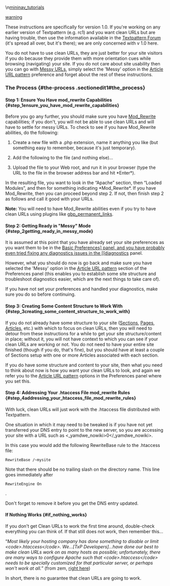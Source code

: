 \\n[mininav_tutorials](/home/www/zendstudio/dokuwiki/bin/lib/exe/fetch.php?id=&media=mininav_tutorials)

[warning](/home/www/zendstudio/dokuwiki/bin/lib/exe/fetch.php?id=&media=warning)

These instructions are specifically for version 1.0. If you're working
on any earlier version of Textpattern (e.g. rc1) and you want clean URLs
but are having trouble, then use the information available in the
[Textpattern Forum](http://forum.textpattern.com) (it's spread all over,
but it's there); we are only concerned with v 1.0 here.

You do not have to use clean URLs, they are just better for your site
visitors if you do because they provide them with more orientation cues
while browsing (navigating) your site. If you do not care about site
usability then you can go with [Messy
URLs](/home/www/zendstudio/dokuwiki/bin/doku.php?id=glossary#messy_urls),
simply select the 'Messy' option in the [Article URL pattern](http://docs.textpattern.io/administration/preferences-panel#article-url-pattern) preference and forget about the rest of these instructions.

### The Process {#the-process .sectionedit1#the_process}

#### Step 1: Ensure You Have mod_rewrite Capabilities {#step_1ensure_you_have_mod_rewrite_capabilities}

Before you go any further, you should make sure you have
[Mod_Rewrite](/home/www/zendstudio/dokuwiki/bin/doku.php?id=glossary#mod_rewrite)
capabilities; if you don't, you will not be able to use clean URLs and
will have to settle for messy URLs. To check to see if you have
Mod_Rewrite abilities, do the following:

<ol>
<li>
Create a new file with a .php extension, name it anything you like (but
something easy to remember, because it's just temporary).

</li>
<li>
<p>
Add the following to the file (and nothing else)...

</p>
    <?php phpinfo(); ?>

</li>
<li>
Upload the file to your Web root, and run it in your browser (type the
URL to the file in the browser address bar and hit *Enter*).

</li>
</ol>
In the resulting file, you want to look in the “Apache” section, then
“Loaded Modules”, and then for something indicating *Mod_Rewrite*. If
you have Mod_Rewrite, then you can proceed beyond step 2. If not, then
finish step 2 as follows and call it good with your URLs.

**Note:** You will need to have Mod_Rewrite abilities even if you try
to have clean URLs using plugins like
[gbp_permanent_links](http://forum.textpattern.com/viewtopic.php?id=18918).

#### Step 2: Getting Ready in "Messy&quot; Mode {#step_2getting_ready_in_messy_mode}

It is assumed at this point that you have already set your site
preferences as you want them to be in the [Basic Preferences\] panel,
and you have probably even tried fixing any diagnostics issues in the
\[\[diagnostics](/home/www/zendstudio/dokuwiki/bin/doku.php?id=basic_preferences_panel_and_you_have_probably_even_tried_fixing_any_diagnostics_issues_in_the_diagnostics)
panel.

However, what you should do now is go back and make sure you have selected the 'Messy' option in the [Article URL pattern](http://docs.textpattern.io/administration/preferences-panel#article-url-pattern) section of the Preferences panel (this enables you to establish some site structure and troubleshoot diagnostics easier, which are the next things to take care of).

If you have not set your preferences and handled your diagnostics, make
sure you do so before continuing.

#### Step 3: Creating Some Content Structure to Work With {#step_3creating_some_content_structure_to_work_with}

If you do not already have some structure to your site
([Sections](/home/www/zendstudio/dokuwiki/bin/doku.php?id=glossary#sections),
[Pages](/home/www/zendstudio/dokuwiki/bin/doku.php?id=glossary#pages),
[Articles](/home/www/zendstudio/dokuwiki/bin/doku.php?id=glossary#articles),
etc.) with which to focus on clean URLs, then you will need to detour
from these instructions for a while to get your site structure/content
in place; without it, you will not have context to which you can see if
your clean URLs are working or not. You do not need to have your entire
site finished (though if you do, that's fine), but you should have at
least a couple of Sections setup with one or more Articles associated
with each section.

If you do have some structure and content to your site, then what you need to think about now is how you want your clean URLs to look, and again we refer you to the [Article URL pattern](http://docs.textpattern.io/administration/preferences-panel#article-url-pattern) options in the Preferences panel where you set this.

#### Step 4: Addressing Your .htaccess File mod_rewrite Rules {#step_4addressing_your_htaccess_file_mod_rewrite_rules}

With luck, clean URLs will just work with the .htaccess file distributed
with Textpattern.

One situation in which it may need to be tweaked is if you have not yet
transferred your DNS entry to point to the new server, so you are
accessing your site with a URL such as
&lt;_yamdwe_nowiki&gt;0&lt;/_yamdwe_nowiki&gt;.

In this case you would add the following RewriteBase rule to the
.htaccess file:

    RewriteBase /~mysite

Note that there should be no trailing slash on the directory name. This
line goes immediately after

    RewriteEngine On

.

Don't forget to remove it before you get the DNS entry updated.

#### If Nothing Works {#if_nothing_works}

If you don't get Clean URLs to work the first time around, double-check
everything you can think of. If that still does not work, then remember
this...

“*Most likely your hosting company has done something to disable or
limit &lt;code&gt;.htaccess&lt;/code&gt;. We...\[TxP Developers\]...have
done our best to make clean URLs work on as many hosts as possible;
unfortunately, there are many ways to configure Apache such that
&lt;code&gt;.htaccess&lt;/code&gt; needs to be specially customized for
that particular server, or perhaps won't work at all.*” (from zem,
[right
here](http://forum.textpattern.com/viewtopic.php?pid=68642#p68642.))

In short, there is no guarantee that clean URLs are going to work.
